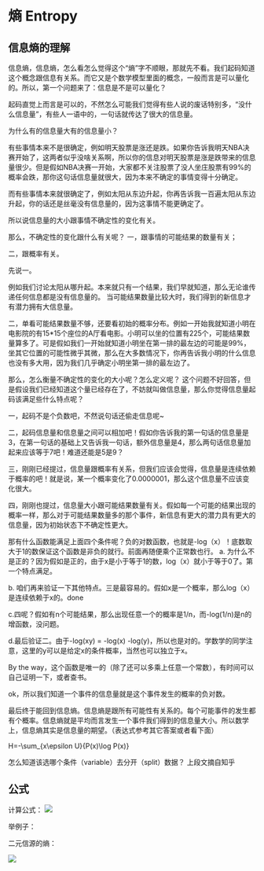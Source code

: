 # 熵 Entropy
## 信息熵的理解
信息熵，信息熵，怎么看怎么觉得这个“熵”字不顺眼，那就先不看。我们起码知道这个概念跟信息有关系。而它又是个数学模型里面的概念，一般而言是可以量化的。所以，第一个问题来了：信息是不是可以量化？

起码直觉上而言是可以的，不然怎么可能我们觉得有些人说的废话特别多，“没什么信息量”，有些人一语中的，一句话就传达了很大的信息量。

为什么有的信息量大有的信息量小？

有些事情本来不是很确定，例如明天股票是涨还是跌。如果你告诉我明天NBA决赛开始了，这两者似乎没啥关系啊，所以你的信息对明天股票是涨是跌带来的信息量很少。但是假如NBA决赛一开始，大家都不关注股票了没人坐庄股票有99%的概率会跌，那你这句话信息量就很大，因为本来不确定的事情变得十分确定。

而有些事情本来就很确定了，例如太阳从东边升起，你再告诉我一百遍太阳从东边升起，你的话还是丝毫没有信息量的，因为这事情不能更确定了。

所以说信息量的大小跟事情不确定性的变化有关。

那么，不确定性的变化跟什么有关呢？
一，跟事情的可能结果的数量有关；

二，跟概率有关。

先说一。

例如我们讨论太阳从哪升起。本来就只有一个结果，我们早就知道，那么无论谁传递任何信息都是没有信息量的。
当可能结果数量比较大时，我们得到的新信息才有潜力拥有大信息量。

二，单看可能结果数量不够，还要看初始的概率分布。例如一开始我就知道小明在电影院的有15*15个座位的A厅看电影。小明可以坐的位置有225个，可能结果数量算多了。可是假如我们一开始就知道小明坐在第一排的最左边的可能是99%，坐其它位置的可能性微乎其微，那么在大多数情况下，你再告诉我小明的什么信息也没有多大用，因为我们几乎确定小明坐第一排的最左边了。

那么，怎么衡量不确定性的变化的大小呢？怎么定义呢？
这个问题不好回答，但是假设我们已经知道这个量已经存在了，不妨就叫做信息量，那么你觉得信息量起码该满足些什么特点呢？


一，起码不是个负数吧，不然说句话还偷走信息呢~

二，起码信息量和信息量之间可以相加吧！假如你告诉我的第一句话的信息量是3，在第一句话的基础上又告诉我一句话，额外信息量是4，那么两句话信息量加起来应该等于7吧！难道还能是5是9？

三，刚刚已经提过，信息量跟概率有关系，但我们应该会觉得，信息量是连续依赖于概率的吧！就是说，某一个概率变化了0.0000001，那么这个信息量不应该变化很大。

四，刚刚也提过，信息量大小跟可能结果数量有关。假如每一个可能的结果出现的概率一样，那么对于可能结果数量多的那个事件，新信息有更大的潜力具有更大的信息量，因为初始状态下不确定性更大。

那有什么函数能满足上面四个条件呢？负的对数函数，也就是-log（x）！底数取大于1的数保证这个函数是非负的就行。前面再随便乘个正常数也行。
a. 为什么不是正的？因为假如是正的，由于x是小于等于1的数，log（x）就小于等于0了。第一个特点满足。

b. 咱们再来验证一下其他特点。三是最容易的。假如x是一个概率，那么log（x）是连续依赖于x的。done

c.四呢？假如有n个可能结果，那么出现任意一个的概率是1/n，而-log(1/n)是n的增函数，没问题。

d.最后验证二。由于-log(xy) = -log(x) -log(y)，所以也是对的。学数学的同学注意，这里的y可以是给定x的条件概率，当然也可以独立于x。

By the way，这个函数是唯一的（除了还可以多乘上任意一个常数），有时间可以自己证明一下，或者查书。

ok，所以我们知道一个事件的信息量就是这个事件发生的概率的负对数。

最后终于能回到信息熵。信息熵是跟所有可能性有关系的。每个可能事件的发生都有个概率。信息熵就是平均而言发生一个事件我们得到的信息量大小。所以数学上，信息熵其实是信息量的期望。（表达式参考其它答案或者看下面）

H=-\sum_{x\epsilon U}{P(x)\log P(x)} 

怎么知道该选哪个条件（variable）去分开（split）数据？
上段文摘自知乎

## 公式
计算公式：
![](https://imgsa.baidu.com/baike/s%3D244/sign=49cc170a35d3d539c53d08c70e86e927/2e2eb9389b504fc2554487f1e6dde71190ef6d2e.jpg)


举例子：

二元信源的熵：

![](https://imgsa.baidu.com/baike/s%3D220/sign=f34e70ca0ff3d7ca08f63874c21ebe3c/ac345982b2b7d0a267983369c8ef76094a369af4.jpg)
